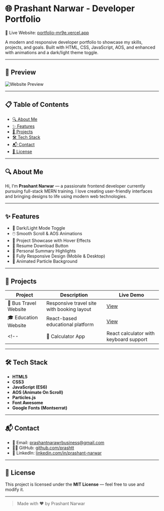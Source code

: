 # 🌐 Prashant Narwar - Developer Portfolio

🚀 Live Website: [portfolio-mr9e.vercel.app](https://portfolio-mr9e.vercel.app)

A modern and responsive developer portfolio to showcase my skills, projects, and goals. Built with HTML, CSS, JavaScript, AOS, and enhanced with animations and a dark/light theme toggle.

---

## 📸 Preview

![Website Preview](https://portfolio-mr9e.vercel.app/screenshot.png) <!-- (Replace with actual screenshot path or upload in repo) -->

---

## 📋 Table of Contents

- [🔍 About Me](#-about-me)
- [✨ Features](#-features)
- [📁 Projects](#-projects)
- [🛠️ Tech Stack](#️-tech-stack)
- [📬 Contact](#-contact)
- [📄 License](#-license)

---

## 🔍 About Me

Hi, I’m **Prashant Narwar** — a passionate frontend developer currently pursuing full-stack MERN training. I love creating user-friendly interfaces and bringing designs to life using modern web technologies.

---

## ✨ Features

- 🎨 Dark/Light Mode Toggle
- 🖱️ Smooth Scroll & AOS Animations
- 💼 Project Showcase with Hover Effects
- 📄 Resume Download Button
- 🧠 Personal Summary Highlights
- 📱 Fully Responsive Design (Mobile & Desktop)
- 🚀 Animated Particle Background

---

## 📁 Projects

| Project                  | Description                                                 | Live Demo |
|--------------------------|-------------------------------------------------------------|-----------|
| 🚌 Bus Travel Website     | Responsive travel site with booking layout                  | [View](https://bus-travel-website.vercel.app) |
| 🎓 Education Website      | React-based educational platform                            | [View](https://education-website-using-react-js-eight.vercel.app) |
<!-- | 🧮 Calculator App       | React calculator with keyboard support                     | [View](https://calculator-phi-snowy-90.vercel.app) | -->

---

## 🛠️ Tech Stack

- **HTML5**
- **CSS3**
- **JavaScript (ES6)**
- **AOS (Animate On Scroll)**
- **Particles.js**
- **Font Awesome**
- **Google Fonts (Montserrat)**

---

## 📬 Contact

- 📧 Email: [prashantnarawrbusiness@gmail.com](mailto:prashantnarawrbusiness@gmail.com)
- 🧑‍💻 GitHub: [github.com/prashtt](https://github.com/prashtt)
- 💼 LinkedIn: [linkedin.com/in/prashant-narwar](https://www.linkedin.com/in/prashant-narwar-82529636b)

---

## 📄 License

This project is licensed under the **MIT License** — feel free to use and modify it.

---

> Made with ❤️ by Prashant Narwar
